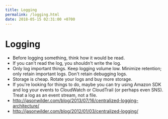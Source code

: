```yaml
---
title: Logging
permalink: /logging.html
date: 2018-05-15 02:31:00 +0700
---
```


# Logging

- Before logging something, think how it would be read.
- If you can't read the log, you shouldn't write the log.
- Only log important things.
Keep logging volume low.
Minimize retention; only retain important logs.
Don't retain debugging logs.
- Storage is cheap. Rotate your logs and buy more storage.
- If you're looking for things to do, maybe you can try using Amazon SDK
and log your events to CloudWatch or CloudTrail (or perhaps even SNS).
Treat a log as an event stream, not a file.
- http://jasonwilder.com/blog/2013/07/16/centralized-logging-architecture/
- http://jasonwilder.com/blog/2012/01/03/centralized-logging/

